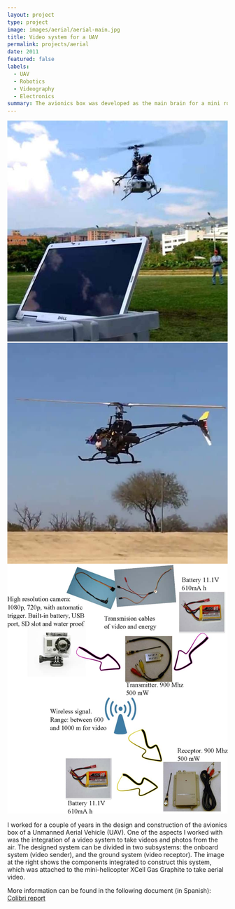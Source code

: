 ```yaml
---
layout: project
type: project
image: images/aerial/aerial-main.jpg
title: Video system for a UAV
permalink: projects/aerial
date: 2011
featured: false
labels:
  - UAV
  - Robotics
  - Videography
  - Electronics
summary: The avionics box was developed as the main brain for a mini robot aerial vehicle (UAV). Besides a main embedded computer, the system features a video system to take videos and photos from the air.
---
```

<div class="ui small rounded images">
  <img class="ui image zoom" src="../images/aerial/aerial-main.jpg">
  <img class="ui image zoom" src="../images/aerial/aerial-desert.jpg">
</div>

<img class="ui medium right floated rounded image zoom medium-amp2" src="../images/aerial/aerial-diagram.jpg">

<p class="pjustify">I worked for a couple of years in the design and construction of the avionics box of a Unmanned Aerial Vehicle (UAV). One of the aspects I worked with was the integration of a video system to take videos and photos from the air. The designed system can be divided in two subsystems: the onboard system (video sender), and the ground system (video receptor). The image at the right shows the components integrated to construct this system, which was attached to the mini-helicopter XCell Gas Graphite to take aerial video.</p>

<p class="pjustify">More information can be found in the following document (in Spanish): <a class="hlink" href="../images/aerial/archive/colibri.pdf"><i class="file pdf outline icon"></i>Colibri report</a></p>